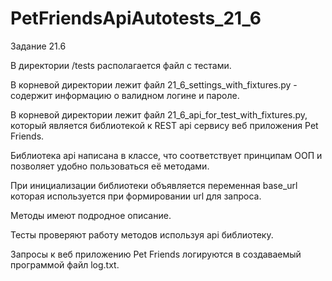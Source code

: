 # PetFriendsApiAutotests_21_6
Задание 21.6

В директории /tests располагается файл с тестами.

В корневой директории лежит файл 21_6_settings_with_fixtures.py - содержит информацию о валидном логине и пароле.

В корневой директории лежит файл 21_6_api_for_test_with_fixtures.py, который является библиотекой к REST api сервису веб приложения Pet Friends.

Библиотека api написана в классе, что соответствует принципам ООП и позволяет удобно пользоваться её методами.

При инициализации библиотеки объявляется переменная base_url которая используется при формировании url для запроса.

Методы имеют подродное описание.

Тесты проверяют работу методов используя api библиотеку.

Запросы к веб приложению Pet Friends логируются в создаваемый программой файл log.txt.
